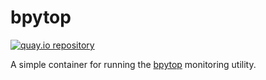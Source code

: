 # bpytop

[![quay.io repository](https://img.shields.io/badge/updated-2022--08--21-green)](https://quay.io/repository/miabbott/bpytop)

A simple container for running the [bpytop](https://github.com/aristocratos/bpytop) monitoring utility.